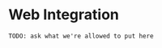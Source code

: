 # Web Integration <Badge type="tip" text="Html-Css" />
```
TODO: ask what we're allowed to put here
```
